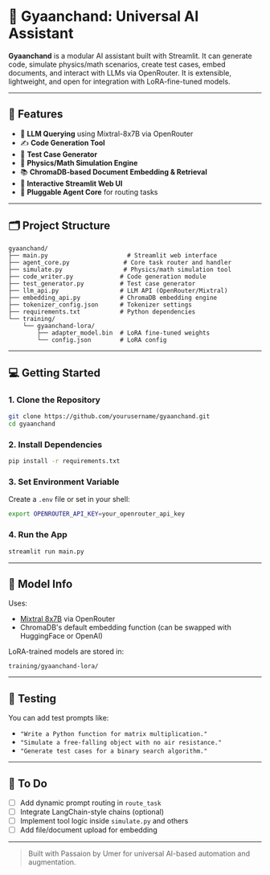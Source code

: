 # 🤖 Gyaanchand: Universal AI Assistant

**Gyaanchand** is a modular AI assistant built with Streamlit. It can generate code, simulate physics/math scenarios, create test cases, embed documents, and interact with LLMs via OpenRouter. It is extensible, lightweight, and open for integration with LoRA-fine-tuned models.

---

## 🚀 Features

- 🧠 **LLM Querying** using Mixtral-8x7B via OpenRouter
- ✍️ **Code Generation Tool**
- 🧪 **Test Case Generator**
- 🧮 **Physics/Math Simulation Engine**
- 📚 **ChromaDB-based Document Embedding & Retrieval**
- 💬 **Interactive Streamlit Web UI**
- 🔌 **Pluggable Agent Core** for routing tasks

---

## 🗂️ Project Structure

```
gyaanchand/
├── main.py                      # Streamlit web interface
├── agent_core.py               # Core task router and handler
├── simulate.py                 # Physics/math simulation tool
├── code_writer.py             # Code generation module
├── test_generator.py          # Test case generator
├── llm_api.py                 # LLM API (OpenRouter/Mixtral)
├── embedding_api.py           # ChromaDB embedding engine
├── tokenizer_config.json      # Tokenizer settings
├── requirements.txt           # Python dependencies
└── training/
    └── gyaanchand-lora/
        ├── adapter_model.bin  # LoRA fine-tuned weights
        └── config.json        # LoRA config
```

---

## 💻 Getting Started

### 1. Clone the Repository

```bash
git clone https://github.com/yourusername/gyaanchand.git
cd gyaanchand
```

### 2. Install Dependencies

```bash
pip install -r requirements.txt
```

### 3. Set Environment Variable

Create a `.env` file or set in your shell:

```bash
export OPENROUTER_API_KEY=your_openrouter_api_key
```

### 4. Run the App

```bash
streamlit run main.py
```

---

## 🧠 Model Info

Uses:
- [Mixtral 8x7B](https://openrouter.ai/docs#mixtral) via OpenRouter
- ChromaDB's default embedding function (can be swapped with HuggingFace or OpenAI)

LoRA-trained models are stored in:
```
training/gyaanchand-lora/
```

---

## 🧪 Testing

You can add test prompts like:
- `"Write a Python function for matrix multiplication."`
- `"Simulate a free-falling object with no air resistance."`
- `"Generate test cases for a binary search algorithm."`

---

## 📌 To Do

- [ ] Add dynamic prompt routing in `route_task`
- [ ] Integrate LangChain-style chains (optional)
- [ ] Implement tool logic inside `simulate.py` and others
- [ ] Add file/document upload for embedding

---

> Built with Passaion by Umer for universal AI-based automation and augmentation.